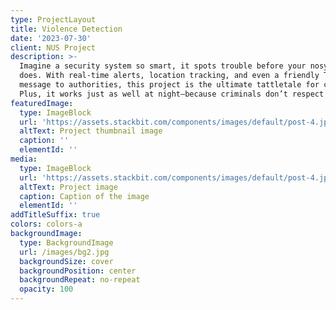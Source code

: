 ```yaml
---
type: ProjectLayout
title: Violence Detection
date: '2023-07-30'
client: NUS Project
description: >-
  Imagine a security system so smart, it spots trouble before your nosy neighbor
  does. With real-time alerts, location tracking, and even a friendly Telegram
  message to authorities, this project is the ultimate tattletale for crime.
  Plus, it works just as well at night—because criminals don’t respect bedtime!
featuredImage:
  type: ImageBlock
  url: 'https://assets.stackbit.com/components/images/default/post-4.jpeg'
  altText: Project thumbnail image
  caption: ''
  elementId: ''
media:
  type: ImageBlock
  url: 'https://assets.stackbit.com/components/images/default/post-4.jpeg'
  altText: Project image
  caption: Caption of the image
  elementId: ''
addTitleSuffix: true
colors: colors-a
backgroundImage:
  type: BackgroundImage
  url: /images/bg2.jpg
  backgroundSize: cover
  backgroundPosition: center
  backgroundRepeat: no-repeat
  opacity: 100
---
```

